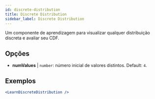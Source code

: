```yaml
---
id: discrete-distribution
title: Discrete Distribution
sidebar_label: Discrete Distribution
---
```


Um componente de aprendizagem para visualizar qualquer distribuição discreta e avaliar seu CDF.

## Opções

* __numValues__ | `number`: número inicial de valores distintos. Default: `4`.


## Exemplos

```jsx live
<LearnDiscreteDistribution />
```

